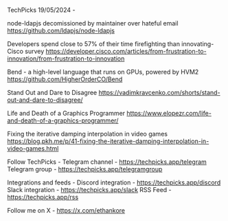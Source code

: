 TechPicks 19/05/2024 -

node-ldapjs decomissioned by maintainer over hateful email
https://github.com/ldapjs/node-ldapjs

Developers spend close to 57% of their time firefighting than innovating- Cisco survey
https://developer.cisco.com/articles/from-frustration-to-innovation/from-frustration-to-innovation

Bend - a high-level language that runs on GPUs, powered by HVM2
https://github.com/HigherOrderCO/Bend

Stand Out and Dare to Disagree
https://vadimkravcenko.com/shorts/stand-out-and-dare-to-disagree/

Life and Death of a Graphics Programmer
https://www.elopezr.com/life-and-death-of-a-graphics-programmer/

Fixing the iterative damping interpolation in video games
https://blog.pkh.me/p/41-fixing-the-iterative-damping-interpolation-in-video-games.html

Follow TechPicks -
Telegram channel - https://techpicks.app/telegram
Telegram group - https://techpicks.app/telegramgroup

Integrations and feeds -
Discord integration - https://techpicks.app/discord
Slack integration - https://techpicks.app/slack
RSS Feed - https://techpicks.app/rss

Follow me on X - https://x.com/ethankore